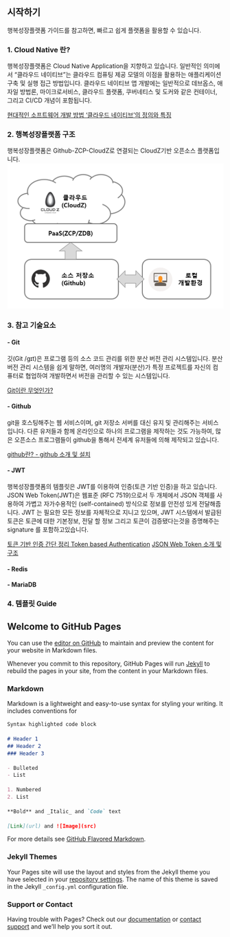 ## 시작하기
행복성장플랫폼 가이드를 참고하면, 빠르고 쉽게 플랫폼을 활용할 수 있습니다. 

### 1. Cloud Native 란?
행복성장플랫폼은 Cloud Native Application을 지향하고 있습니다. 일반적인 의미에서 “클라우드 네이티브”는 클라우드 컴퓨팅 제공 모델의 이점을 활용하는 애플리케이션 구축 및 실행 접근 방법입니다. 클라우드 네이티브 앱 개발에는 일반적으로 데브옵스, 애자일 방법론, 마이크로서비스, 클라우드 플랫폼, 쿠버네티스 및 도커와 같은 컨테이너, 그리고 CI/CD 개념이 포함됩니다.

[현대적인 소프트웨어 개발 방법 ‘클라우드 네이티브’의 정의와 특징](http://www.itworld.co.kr/news/109679)


### 2. 행복성장플랫폼 구조
행복성장플랫폼은 Github-ZCP-CloudZ로 연결되는 CloudZ기반 오픈소스 플랫폼입니다.
![플랫폼구조](./img/platform.png)


### 3. 참고 기술요소
#### - Git
깃(Git /ɡɪt)은 프로그램 등의 소스 코드 관리를 위한 분산 버전 관리 시스템입니다. 분산 버전 관리 시스템을 쉽게 말하면, 여러명의 개발자(분산)가 특정 프로젝트를 자신의 컴퓨터로 협업하여 개발하면서 버전을 관리할 수 있는 시스템입니다. 

[Git이란 무엇인가?](https://medium.com/@psychet_learn/git-%EC%82%AC%EC%9A%A9%EB%B2%95-1%EA%B0%95-git%EC%9D%B4%EB%9E%80-%EB%AC%B4%EC%97%87%EC%9D%B8%EA%B0%80-340438d9a69f)

#### - Github
git을 호스팅해주는 웹 서비스이며,  git 저장소 서버를 대신 유지 및 관리해주는 서비스입니다. 다른 유저들과 함께 온라인으로 하나의 프로그램을 제작하는 것도 가능하여, 많은 오픈소스 프로그램들이 github을 통해서 전세계 유저들에 의해 제작되고 있습니다. 

[github란? - github 소개 및 설치](https://m.blog.naver.com/PostView.nhn?blogId=ufo7142&logNo=220628116787&proxyReferer=https%3A%2F%2Fwww.google.com%2F)

#### - JWT
행복성장플랫폼의 템플릿은 JWT를 이용하여 인증(토큰 기반 인증)을 하고 있습니다. JSON Web Token(JWT)은 웹표준 (RFC 7519)으로서 두 개체에서 JSON 객체를 사용하여 가볍고 자가수용적인 (self-contained) 방식으로 정보를 안전성 있게 전달해줍니다. JWT 는 필요한 모든 정보를 자체적으로 지니고 있으며, JWT 시스템에서 발급된 토큰은 토큰에 대한 기본정보, 전달 할 정보 그리고 토큰이 검증됐다는것을 증명해주는 signature 를 포함하고있습니다.

[토큰 기반 인증 간단 정리 Token based Authentication](https://blog.msalt.net/251)
[JSON Web Token 소개 및 구조](https://velopert.com/2389)

#### - Redis


#### - MariaDB


### 4. 템플릿 Guide





## Welcome to GitHub Pages

You can use the [editor on GitHub](https://github.com/hitechinfo/guide/edit/master/index.md) to maintain and preview the content for your website in Markdown files.

Whenever you commit to this repository, GitHub Pages will run [Jekyll](https://jekyllrb.com/) to rebuild the pages in your site, from the content in your Markdown files.

### Markdown

Markdown is a lightweight and easy-to-use syntax for styling your writing. It includes conventions for

```markdown
Syntax highlighted code block

# Header 1
## Header 2
### Header 3

- Bulleted
- List

1. Numbered
2. List

**Bold** and _Italic_ and `Code` text

[Link](url) and ![Image](src)
```

For more details see [GitHub Flavored Markdown](https://guides.github.com/features/mastering-markdown/).

### Jekyll Themes

Your Pages site will use the layout and styles from the Jekyll theme you have selected in your [repository settings](https://github.com/hitechinfo/guide/settings). The name of this theme is saved in the Jekyll `_config.yml` configuration file.

### Support or Contact

Having trouble with Pages? Check out our [documentation](https://help.github.com/categories/github-pages-basics/) or [contact support](https://github.com/contact) and we’ll help you sort it out.
